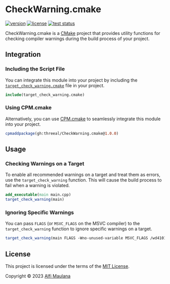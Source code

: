 # CheckWarning.cmake

[![version](https://img.shields.io/github/v/release/threeal/CheckWarning.cmake?style=flat-square)](https://github.com/threeal/CheckWarning.cmake/releases)
[![license](https://img.shields.io/github/license/threeal/CheckWarning.cmake?style=flat-square)](./LICENSE)
[![test status](https://img.shields.io/github/actions/workflow/status/threeal/CheckWarning.cmake/test.yaml?branch=main&style=flat-square)](https://github.com/threeal/CheckWarning.cmake/actions/workflows/test.yaml)

CheckWarning.cmake is a [CMake](https://cmake.org) project that provides utility functions for checking compiler warnings during the build process of your project.

## Integration

### Including the Script File

You can integrate this module into your project by including the [`target_check_warning.cmake`](./cmake/target_check_warning.cmake) file in your project.

```cmake
include(target_check_warning.cmake)
```

### Using CPM.cmake

Alternatively, you can use [CPM.cmake](https://github.com/cpm-cmake/CPM.cmake) to seamlessly integrate this module into your project.

```cmake
cpmaddpackage(gh:threeal/CheckWarning.cmake@1.0.0)
```

## Usage

### Checking Warnings on a Target

To enable all recommended warnings on a target and treat them as errors, use the `target_check_warning` function. This will cause the build process to fail when a warning is violated.

```cmake
add_executable(main main.cpp)
target_check_warning(main)
```

### Ignoring Specific Warnings

You can pass `FLAGS` (or `MSVC_FLAGS` on the MSVC compiler) to the `target_check_warning` function to ignore specific warnings on a target.

```cmake
target_check_warning(main FLAGS -Wno-unused-variable MSVC_FLAGS /wd4101)
```

## License

This project is licensed under the terms of the [MIT License](./LICENSE).

Copyright © 2023 [Alfi Maulana](https://github.com/threeal)